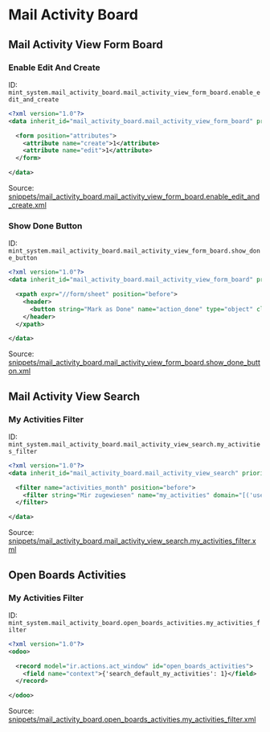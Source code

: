 # Mail Activity Board
## Mail Activity View Form Board  
### Enable Edit And Create  
ID: `mint_system.mail_activity_board.mail_activity_view_form_board.enable_edit_and_create`  
```xml
<?xml version="1.0"?>
<data inherit_id="mail_activity_board.mail_activity_view_form_board" priority="50">

  <form position="attributes">
    <attribute name="create">1</attribute>
    <attribute name="edit">1</attribute>
  </form>

</data>

```
Source: [snippets/mail_activity_board.mail_activity_view_form_board.enable_edit_and_create.xml](https://github.com/Mint-System/Odoo-Build/tree/14.0/snippets/mail_activity_board.mail_activity_view_form_board.enable_edit_and_create.xml)

### Show Done Button  
ID: `mint_system.mail_activity_board.mail_activity_view_form_board.show_done_button`  
```xml
<?xml version="1.0"?>
<data inherit_id="mail_activity_board.mail_activity_view_form_board" priority="50">

  <xpath expr="//form/sheet" position="before">
    <header>
      <button string="Mark as Done" name="action_done" type="object" class="btn-secondary"/>
    </header>
  </xpath>

</data>

```
Source: [snippets/mail_activity_board.mail_activity_view_form_board.show_done_button.xml](https://github.com/Mint-System/Odoo-Build/tree/14.0/snippets/mail_activity_board.mail_activity_view_form_board.show_done_button.xml)

## Mail Activity View Search  
### My Activities Filter  
ID: `mint_system.mail_activity_board.mail_activity_view_search.my_activities_filter`  
```xml
<?xml version="1.0"?>
<data inherit_id="mail_activity_board.mail_activity_view_search" priority="50">

  <filter name="activities_month" position="before">
    <filter string="Mir zugewiesen" name="my_activities" domain="[('user_id', '=', uid)]" />
  </filter>

</data>

```
Source: [snippets/mail_activity_board.mail_activity_view_search.my_activities_filter.xml](https://github.com/Mint-System/Odoo-Build/tree/14.0/snippets/mail_activity_board.mail_activity_view_search.my_activities_filter.xml)

## Open Boards Activities  
### My Activities Filter  
ID: `mint_system.mail_activity_board.open_boards_activities.my_activities_filter`  
```xml
<?xml version="1.0"?>
<odoo>

  <record model="ir.actions.act_window" id="open_boards_activities">
    <field name="context">{'search_default_my_activities': 1}</field>
  </record>

</odoo>
```
Source: [snippets/mail_activity_board.open_boards_activities.my_activities_filter.xml](https://github.com/Mint-System/Odoo-Build/tree/14.0/snippets/mail_activity_board.open_boards_activities.my_activities_filter.xml)

